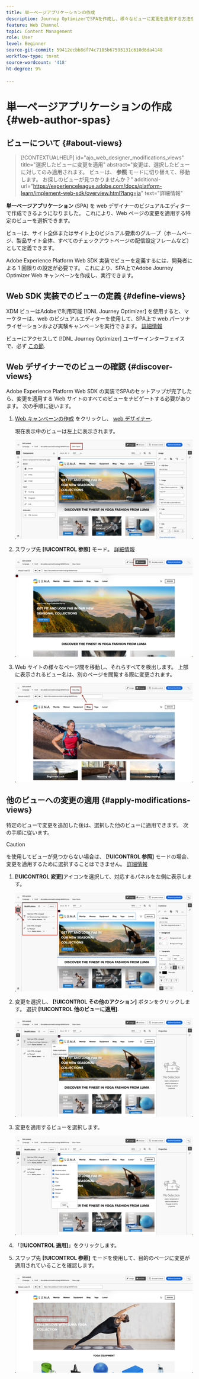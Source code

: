 ```yaml
---
title: 単一ページアプリケーションの作成
description: Journey OptimizerでSPAを作成し、様々なビューに変更を適用する方法を説明します。
feature: Web Channel
topic: Content Management
role: User
level: Beginner
source-git-commit: 59412ecbb8df74c7185b67593131c610d6da4148
workflow-type: tm+mt
source-wordcount: '418'
ht-degree: 9%

---
```


# 単一ページアプリケーションの作成 {#web-author-spas}

## ビューについて {#about-views}

>[!CONTEXTUALHELP]
>id="ajo_web_designer_modifications_views"
>title="選択したビューに変更を適用"
>abstract="変更は、選択したビューに対してのみ適用されます。 ビューは、 **参照** モードに切り替えて、移動します。 お探しのビューが見つかりませんか？"
>additional-url="https://experienceleague.adobe.com/docs/platform-learn/implement-web-sdk/overview.html?lang=ja" text="詳細情報"

**単一ページアプリケーション** (SPA) を web デザイナーのビジュアルエディターで作成できるようになりました。 これにより、Web ページの変更を適用する特定のビューを選択できます。

ビューは、サイト全体またはサイト上のビジュアル要素のグループ（ホームページ、製品サイト全体、すべてのチェックアウトページの配信設定フレームなど）として定義できます。

Adobe Experience Platform Web SDK 実装でビューを定義するには、開発者による 1 回限りの設定が必要です。 これにより、SPA上でAdobe Journey Optimizer Web キャンペーンを作成し、実行できます。

## Web SDK 実装でのビューの定義 {#define-views}

XDM ビューはAdobeで利用可能 [!DNL Journey Optimizer] を使用すると、マーケターは、web のビジュアルエディターを使用して、SPA上で web パーソナライゼーションおよび実験キャンペーンを実行できます。 [詳細情報](web-spa-implementation.md)

ビューにアクセスして [!DNL Journey Optimizer] ユーザーインターフェイスで、必ず [この節](web-spa-implementation.md#implement-xdm-views).

## Web デザイナーでのビューの確認 {#discover-views}

Adobe Experience Platform Web SDK の実装でSPAのセットアップが完了したら、変更を適用する Web サイトのすべてのビューをナビゲートする必要があります。 次の手順に従います。

1. [Web キャンペーンの作成](create-web.md) をクリックし、 [web デザイナー](edit-web-content.md).

   現在表示中のビューは左上に表示されます。

   ![](assets/web-designer-view-home.png)

1. スワップ先 **[!UICONTROL 参照]** モード。 [詳細情報](../web/edit-web-content.md#browse-mode)

   ![](assets/web-designer-view-browse.png)

1. Web サイトの様々なページ間を移動し、それらすべてを検出します。 上部に表示されるビュー名は、別のページを閲覧する際に変更されます。

   ![](assets/web-designer-other-view.png)

## 他のビューへの変更の適用 {#apply-modifications-views}

特定のビューで変更を追加した後は、選択した他のビューに適用できます。 次の手順に従います。

>[!CAUTION]
>
>を使用してビューが見つからない場合は、 **[!UICONTROL 参照]** モードの場合、変更を適用するために選択することはできません。 [詳細情報](#discover-views)

1. **[!UICONTROL 変更]**&#x200B;アイコンを選択して、対応するパネルを左側に表示します。

   ![](assets/web-designer-view-modifications-pane.png)

1. 変更を選択し、 **[!UICONTROL その他のアクション]** ボタンをクリックします。 選択 **[!UICONTROL 他のビューに適用]**.

   ![](assets/web-designer-modifications-more-actions.png)

1. 変更を適用するビューを選択します。

   ![](assets/web-designer-modifications-apply-to.png)

1. 「**[!UICONTROL 適用]**」をクリックします。

1. スワップ先 **[!UICONTROL 参照]** モードを使用して、目的のページに変更が適用されていることを確認します。

   ![](assets/web-designer-modifications-applied-view.png)